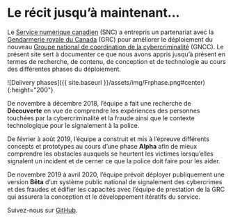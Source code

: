 # Le récit jusqu’à maintenant...

Le [Service numérique canadien](https://numerique.canada.ca) (SNC) a entrepris un partenariat avec la [Gendarmerie royale du Canada](http://www.grc.gc.ca/) (GRC) pour améliorer le déploiement du nouveau [Groupe national de coordination de la cybercriminalité](http://www.rcmp.gc.ca/fr/groupe-national-coordination-cybercriminalite-gncc) (GNCC). Le présent site sert à documenter ce que nous avons appris jusqu’à présent en termes de recherche, de contenu, de conception et de technologie au cours des différentes phases du déploiement. 

![Delivery phases]({{ site.baseurl }}/assets/img/Frphase.png#center){:height="200"}

De novembre à décembre 2018, l’équipe a fait une recherche de **Découverte** en vue de comprendre les expériences des personnes touchées par la cybercriminalité et la fraude ainsi que le contexte technologique pour le signalement à la police. 

De février à août 2019, l’équipe a construit et mis à l’épreuve différents concepts et prototypes au cours d’une phase **Alpha** afin de mieux comprendre les obstacles auxquels se heurtent les victimes lorsqu’elles signalent un incident et de cerner ce que la police doit faire pour les aider.

De novembre 2019 à avril 2020, l’équipe prévoit déployer publiquement une version **Bêta** d’un système public national de signalement des cybercrimes et des fraudes et édifier les capacités avec l’équipe de prestation de la GRC qui assurera la conception et le développement itératifs du service.

Suivez-nous sur [GitHub](https://github.com/cds-snc/report-a-cybercrime).
